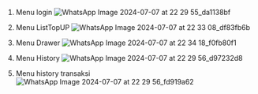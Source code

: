 1. Menu login
   ![WhatsApp Image 2024-07-07 at 22 29 55_da1138bf](https://github.com/221110891ReganEdricOnggatta/TampilanEWallet/assets/165750935/457f8592-5efb-4fda-a0f6-cb4c3022f40f)

2. Menu ListTopUP
   ![WhatsApp Image 2024-07-07 at 22 33 08_df83fb6b](https://github.com/221110891ReganEdricOnggatta/TampilanEWallet/assets/165750935/caf3728f-1952-4fbd-b2a7-563e9f988886)

3. Menu Drawer
   ![WhatsApp Image 2024-07-07 at 22 34 18_f0fb80f1](https://github.com/221110891ReganEdricOnggatta/TampilanEWallet/assets/165750935/d7585cb7-fcc8-49a2-9181-3f0094f15bb3)

4. Menu History
   ![WhatsApp Image 2024-07-07 at 22 29 56_d97232d8](https://github.com/221110891ReganEdricOnggatta/TampilanEWallet/assets/165750935/db2e0b15-70bc-42cf-a742-4f6e8b1f2fd9)

5. Menu history transaksi
   ![WhatsApp Image 2024-07-07 at 22 29 56_fd919a62](https://github.com/221110891ReganEdricOnggatta/TampilanEWallet/assets/165750935/114ee510-578c-4411-a39a-a348b64725e2)

